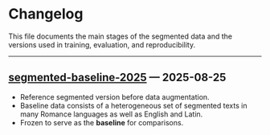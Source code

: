 # Changelog

This file documents the main stages of the segmented data
and the versions used in training, evaluation, and reproducibility.

---

## [segmented-baseline-2025](https://github.com/ProMeText/multilingual-segmentation-dataset/releases/tag/segmented-baseline-2025) — 2025-08-25
- Reference segmented version before data augmentation.
- Baseline data consists of a heterogeneous set of segmented texts 
  in many Romance languages as well as English and Latin.
- Frozen to serve as the **baseline** for comparisons.
